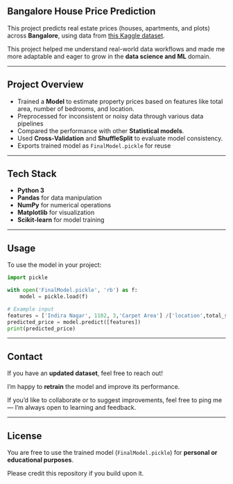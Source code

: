 ## Bangalore House Price Prediction

This project predicts real estate prices (houses, apartments, and plots) across **Bangalore**, using data from [this Kaggle dataset](https://www.kaggle.com/datasets/sumanbera19/bengaluru-house-price-dataset).

This project helped me understand real-world data workflows and made me more adaptable and eager to grow in the **data science and ML** domain.

---

## Project Overview

* Trained a **Model** to estimate property prices based on features like total area, number of bedrooms, and location.
* Preprocessed for inconsistent or noisy data through various data pipelines
* Compared the performance with other  **Statistical models**.
* Used **Cross-Validation** and **ShuffleSplit** to evaluate model consistency.
* Exports trained model as `FinalModel.pickle` for reuse

---

## Tech Stack

* **Python 3**
* **Pandas** for data manipulation
* **NumPy** for numerical operations
* **Matplotlib** for visualization
* **Scikit-learn** for model training

---

## Usage

To use the model in your project:

```python
import pickle

with open('FinalModel.pickle', 'rb') as f:
    model = pickle.load(f)

# Example input
features = ['Indira Nagar', 1102, 3,'Carpet Area'] /['location',total_sqft, bhk, 'Build Type']
predicted_price = model.predict([features])
print(predicted_price)
```
---

## Contact

If you have an **updated dataset**, feel free to reach out!

I’m happy to **retrain** the model and improve its performance.

If you’d like to collaborate or to suggest improvements, feel free to ping me — I’m always open to learning and feedback.

---

## License

You are free to use the trained model (`FinalModel.pickle`) for **personal or educational purposes**.

Please credit this repository if you build upon it.

